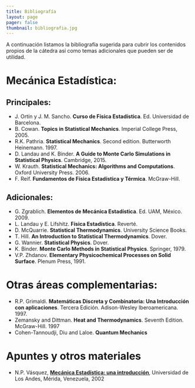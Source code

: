 ```yaml
---
title: Bibliografía
layout: page
pager: false
thumbnail: bibliografia.jpg
---
```


A continuación listamos la bibliografía sugerida para cubrir los contenidos propios de
la cátedra así como temas adicionales que pueden ser de utilidad.


# Mecánica Estadística:

## Principales:

- J. Ortín y J. M. Sancho. **Curso de Física Estadística**.  Ed. Universidad de Barcelona.
- B. Cowan. **Topics in Statistical Mechanics**.  Imperial College Press, 2005.
- R.K. Pathria. **Statistical Mechanics**. Second edition.  Butterworth Heinemann. 1997.
- D. Landau and K. Binder.  **A Guide to Monte Carlo Simulations in Statistical Physics**.  Cambridge, 2015.
- W. Krauth. **Statistical Mechanics: Algorithms and Computations**.  Oxford University Press. 2006.
- F. Reif. **Fundamentos de Física Estadística y Térmica**. McGraw-Hill.

## Adicionales:

- G. Zgrablich. **Elementos de Mecánica Estadística**.  Ed. UAM, México. 2009.
- L. Landau y E. Lifshitz. **Física Estadística**. Reverté.
- D. McQuarrie. **Statistical Thermodynamics**. University Science Books.
- T. Hill. **An Introduction to Statistical Thermodynamics**. Dover.
- G. Wannier. **Statistical Physics**. Dover.
- K. Binder. **Monte Carlo Methods in Statistical Physics**. Springer, 1979.
- V.P. Zhdanov. **Elementary Physicochemical Processes on Solid Surface**.  Plenum Press, 1991.


# Otras áreas complementarias:

- R.P. Grimaldi. **Matemáticas Discreta y Combinatoria: Una Introducción con aplicaciones**. Tercera Edición. Adison-Wesley Iberoamericana. 1997.
- Zemansky and Dittman. **Heat and Thermodynamics**. Seventh Edition. McGraw-Hill. 1997
- Cohen-Tannoudji, Diu and Laloe. **Quantum Mechanics**


# Apuntes y otros materiales
- N.P. Vásquez, [**Mecánica Estadística: una introducción**][vasquez], Universidad de Los Andes, Mérida, Venezuela, 2002


<!--Urls-->
[vasquez]: http://webdelprofesor.ula.ve/ciencias/pantoja/documents/estadistica.pdf

